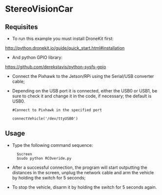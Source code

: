 # StereoVisionCar

## Requisites

  - To run this example you must install DroneKit first:
  
  http://python.dronekit.io/guide/quick_start.html#installation
  
  - And python GPIO library:
  
  https://github.com/derekstavis/python-sysfs-gpio

  - Connect the Pixhawk to the Jetson/RPi using the Serial/USB converter cable;

  - Depending on the USB port it is connected, either the USB0 or USB1, be sure to check it and change it in the code, if necessary; the default is USB0.
 
		#Connect to Pixhawk in the specified port

		connectVehicle('/dev/ttyUSB0')
      
## Usage

- Type the following command sequence:

		$screen
		$sudo python RCOveride.py

- After a successful connection, the program will start outputting the distances in the screen, unplug the network cable and arm the vehicle by holding the switch for 5 seconds;

- To stop the vehicle, disarm it by holding the switch for 5 seconds again.


  
  
  
